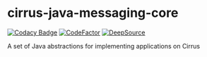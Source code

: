 # cirrus-java-messaging-core

[![Codacy Badge](https://app.codacy.com/project/badge/Grade/aa6f629d7b8f4f57bf3e03c5d920e76b)](https://www.codacy.com/gh/project-cirrus/cirrus-java-messaging-core/dashboard?utm_source=github.com&amp;utm_medium=referral&amp;utm_content=project-cirrus/java-messaging-core&amp;utm_campaign=Badge_Grade)
[![CodeFactor](https://www.codefactor.io/repository/github/project-cirrus/java-messaging-core/badge)](https://www.codefactor.io/repository/github/project-cirrus/cirrus-java-messaging-core)
[![DeepSource](https://deepsource.io/gh/project-cirrus/java-messaging-core.svg/?label=active+issues&show_trend=true)](https://deepsource.io/gh/project-cirrus/cirrus-java-messaging-core/?ref=repository-badge)

A set of Java abstractions for implementing applications on Cirrus
